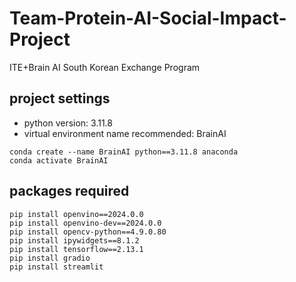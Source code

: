 # Team-Protein-AI-Social-Impact-Project
ITE+Brain AI South Korean Exchange Program

## project settings
- python version: 3.11.8
- virtual environment name recommended: BrainAI
```
conda create --name BrainAI python==3.11.8 anaconda
conda activate BrainAI
```

## packages required
```
pip install openvino==2024.0.0
pip install openvino-dev==2024.0.0
pip install opencv-python==4.9.0.80
pip install ipywidgets==8.1.2
pip install tensorflow==2.13.1
pip install gradio
pip install streamlit
```